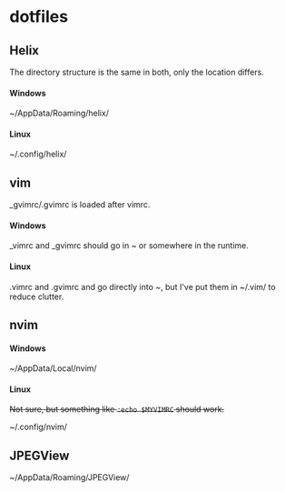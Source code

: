 # dotfiles
## Helix
The directory structure is the same in both, only the location differs.
#### Windows
~/AppData/Roaming/helix/
#### Linux
~/.config/helix/

## vim
_gvimrc/.gvimrc is loaded after vimrc.
#### Windows
_vimrc and _gvimrc should go in ~ or somewhere in the runtime.
#### Linux
.vimrc and .gvimrc and go directly into ~, but I've put them in ~/.vim/ to reduce clutter.

## nvim
#### Windows
~/AppData/Local/nvim/
#### Linux
~~Not sure, but something like `:echo $MYVIMRC` should work.~~

~/.config/nvim/
## JPEGView
~/AppData/Roaming/JPEGView/
